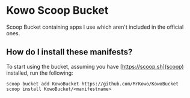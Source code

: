 # Kowo Scoop Bucket

Scoop Bucket containing apps I use which aren't included in the official ones.

## How do I install these manifests?

To start using the bucket, assuming you have [https://scoop.sh](scoop) installed, run the following:

```pwsh
scoop bucket add KowoBucket https://github.com/MrKowo/KowoBucket
scoop install KowoBucket/<manifestname>
```

